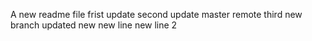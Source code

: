 


A new readme file
frist update
second update master remote
third new branch
updated
new
new line
new line 2



